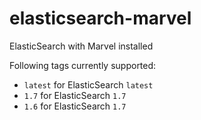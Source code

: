 # elasticsearch-marvel

ElasticSearch with Marvel installed

Following tags currently supported:
 - `latest` for ElasticSearch `latest`
 - `1.7` for ElasticSearch `1.7`
 - `1.6` for ElasticSearch `1.7`
